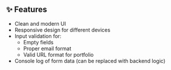 ## ✨ Features

- Clean and modern UI
- Responsive design for different devices
- Input validation for:
  - Empty fields
  - Proper email format
  - Valid URL format for portfolio
- Console log of form data (can be replaced with backend logic)
